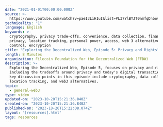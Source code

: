 ```yaml
---
date: "2021-01-01T00:00:00.000Z"
source: >-
  https://www.youtube.com/watch?v=paeI3LiHIuI&list=PL37YlBYJT0nmfqDnbov6lKHUyZvRfQjap&index=6
technicality: "1"
language: English
keywords: >-
  cryptography, privacy trade-offs, convenience, data collection, financial
  privacy, location tracking, personal power, access, web 3 alternatives, user
  control, encryption
title: "Exploring the Decentralized Web, Episode 5: Privacy and Rights"
length: 8 Minutes
organization: Filecoin Foundation for the Decentralized Web (FFDW)
description: >-
  Exploring the Decentralized Web, Episode 5, focuses on privacy and rights,
  including the tradeoffs around privacy and today's digital transactions. Some
  key discussion points in this episode include cryptography, data collection,
  location tracking, and web3 alternatives.
topic:
  - general-web3
type: video
updated-on: "2023-10-20T15:21:36.840Z"
created-on: "2023-10-20T15:21:36.840Z"
published-on: "2023-10-20T15:22:08.074Z"
layout: "[resources].html"
tags: resources
---
```

